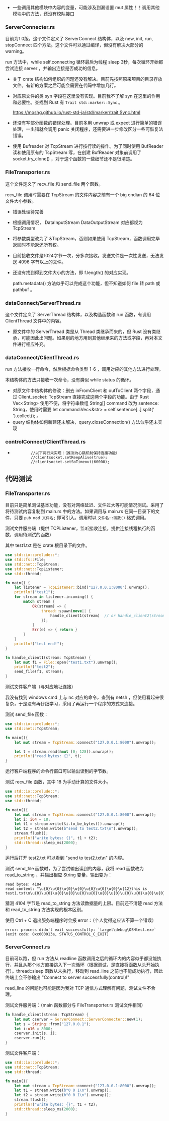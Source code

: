 * 一些调用其他模块中内容的变量，可能涉及到漏设置 mut 属性！！调用其他模块中的方法，还没有校队接口

### ServerConnecter.rs

目前为1.0版。这个文件定义了 ServerConnect 结构体，以及 new, init, run, stopConnect 四个方法。这个文件可以通过编译，但没有解决大部分的 warning。

run 方法中，while self.connecting 循环最后为线程 sleep 3秒，每次循环开始都尝试连接 server ，并输出连接是否成功的信息。

* 关于 crate 结构如何组织的问题还没有解决。目前先按照原来项目的目录存放文件。有新的方案之后可能会需要在代码中增加几行。

* 对应原文件的类 syn 字段在这里没有实现。目前我不了解 syn 在这里的作用和必要性。查找到 Rust 有 `Trait std::marker::Sync` 。

  https://moshg.github.io/rust-std-ja/std/marker/trait.Sync.html

* 还没有写部分函数的错误处理。目前多用 unwrap 或 expect 进行简单的错误处理，一出错就会调用 panic 关闭程序，还需要进一步修改区分一些可恢复法错误。

* 使用 Bufreader 对 TcpStream 进行按行读的操作。为了同时使用 BufReader 读和使用原有的 TcpStream 写，在创建 BufReader 对象前调用了 socket.try_clone() ，对于这个函数的一些细节还不是很清楚。 




### FileTransporter.rs

这个文件定义了 recv_file 和 send_file 两个函数。

recv_file 调用时需要在 TcpStream 的文件内容之前有一个 big endian 的 64 位文件大小参数。

* 错误处理待完善

* 根据调用情况， DataInputStream DataOutputStream 对应都视为 TcpStream

* 将参数类型改为了 &TcpStream，否则如果使用 TcpStream，函数调用完毕返回时不能返还所有权。

* 目前接收文件是1024字节一次，分多次接收。发送文件是一次性发送，无法发送 4096 字节以上的文件。

* 还没有找到得到文件大小的方法，即 f.length() 的对应实现。

  path.metadata() 方法似乎可以完成这个功能，但不知道如何 file 转 path 或 pathbuf 。



### dataConnect/ServerThread.rs

这个文件定义了 ServerThread 结构体，以及构造函数和 run 函数，有调用 ClientThread 文件中的内容。

* 原文件中的 ServerThread 类是从 Thread 类继承而来的，但 Rust 没有类继承，可能因此出问题。如果别的地方用到其他继承来的方法或字段，再对本文件进行相应补充。



### dataConnect/ClientThread.rs

run 方法接收一行命令，然后根据命令类型 1-6 ，调用对应的其他方法进行处理。

本结构体的方法只接收一次命令，没有类似 while status 的循环。

* 对原文件中结构体的修改：删去 inFromClient 和 outToClient 两个字段，通过 Client_socket: TcpStream 直接完成这两个字段的功能。由于 Rust Vec\<String\> 使用不便，将字符串数组 String[] command 改为 sentence: String，使用时需要 let command:Vec<&str> = self.sentence[..].split(' ').collect(); 。
* query 结构体如何新建还未解决，query.closeConnection() 方法似乎还未实现

### controlConnect/ClientThread.rs

* ```
          //以下两行未实现：（推测为心跳机制保持连接功能）
          //clientsocket.setKeepAlive(true);
          //clientsocket.setSoTimeout(60000);
  ```




## 代码测试

### FileTransporter.rs

目前只是简单测试基本功能，没有对网络延迟、文件过大等可能情况测试。采用了将待测试内容复制到 main.rs 中的方法。如果调用与 main.rs 在同一目录下的文件，只要 `pub mod 文件名;` 即可引入。调用时以 `文件名::函数()` 格式调用。

测试文件服务端（提供 TCPListener，监听接收连接，提供连接线程执行的函数，调用待测试的函数）

其中 test1.txt 是在 crate 根目录下的文件。

```rust
use std::io::prelude::*;
use std::fs::File;
use std::net::TcpStream;
use std::net::TcpListener;
use std::thread;

fn main() {
    let listener = TcpListener::bind("127.0.0.1:8000").unwrap();
    println!("test1");
    for stream in listener.incoming() {
        match stream {
            Ok(stream) => {
                thread::spawn(move|| {
                    handle_client1(stream)	// or handle_client2(stream)
                });
            }
            Err(e) => { return }
        }
    }
    println!("test end!");
}

fn handle_client1(stream: TcpStream) {
    let mut f1 = File::open("test1.txt").unwrap();
    println!("test2");
    send_file(f1, stream);
}
```

测试文件客户端（与对应地址连接）

我没有找到 windows cmd 上与 nc 对应的命令，查到有 netsh ，但使用看起来很复杂，于是没有再仔细学习，采用了再运行一个程序的方式来连接。

测试 send_file 函数：

```rust
use std::io::prelude::*;
use std::net::TcpStream;

fn main(){
    let mut stream = TcpStream::connect("127.0.0.1:8000").unwrap();

    let t = stream.read(&mut [0; 128]).unwrap(); 
    println!("read bytes: {}", t);
} 
```

运行客户端程序的命令行窗口可以输出读到的字节数。

测试 recv_file 函数，其中 18 为手动计算的文件大小。

```rust
use std::io::prelude::*;
use std::net::TcpStream;
use std::thread;

fn main(){
    let mut stream = TcpStream::connect("127.0.0.1:8000").unwrap();
    let i: i64 = 18;
    let t1 = stream.write(&i.to_be_bytes()).unwrap(); 
    let t2 = stream.write(b"send to test2.txt\n").unwrap(); 
    stream.flush();
    println!("write bytes: {}", t1 + t2);
    std::thread::sleep_ms(2000);
}  
```

运行后打开 test2.txt 可以看到 "send to test2.txt\n" 的内容。



测试 send_file 函数时，为了尝试输出读到的内容，我将 read 函数改为 read_to_string ，并输出相应 String 变量，输出变为：

```
read bytes: 4104
read content: "\u{0}\u{0}\u{0}\u{0}\u{0}\u{0}\u{0}\u{12}this is test1.txt\n\u{0}\u{0}\u{0}\u{0}\u{0}\u{0}\u{0}\u{0}\u{0}\u{0}\u{0}\u{0}\u{0}\u{0}\u{0}\u{0}\u{0}\u{0}\u{0}\u{0}\u{0}\u{0}\u{0}\u{0}\u{0}\u{0}\u{0}\u{0}\u{0}\u{0}\u{0}\u{0}\u{0}\u{0}\u{0}\u{0}\u{0}\u{0}\u{0}\u{0}\u{0}\u{0}\u{0}\u{0}\u{0}\u{0}\u{0}\u{0}\u{0}\u{0}\u{0}\u{0}\u{0}\u{0}\u{0}\u{0}\u{0}...
```

猜测 4104 字节是 read_to_string 方法读数据量的上限。目前还不清楚 read 方法和 read_to_string 方法实现的根本区别。

使用 Ctrl + C 退出服务端程序时会报 error：（个人觉得这应该不算一个错误）

```
error: process didn't exit successfully: `target\debug\OSHtest.exe` (exit code: 0xc000013a, STATUS_CONTROL_C_EXIT)
```

### ServerConnect.rs

目前可以跑，但 run 方法从 readline 函数调用之后的循环内的内容似乎都没能执行，并且从那个地方直接跳入下一次循环（根据测试，是直接将函数从头开始执行）。thread::sleep 函数从未执行，移动到 read_line 之前也不能成功执行，因此终端上会不停输出 "Connect to server successfully(control)!"

read_line 的问题也可能是因为我对 TCP 通信方式理解有问题，测试文件不合理。

测试文件服务端：（main 函数部分与 FileTransporter.rs 测试文件相同）

```rust
fn handle_client(stream: TcpStream) {
    let mut cserver = ServerConnect::ServerConnecter::new(1);
    let s = String::from("127.0.0.1");
    let i:u16 = 8000;
    cserver.init(s, i);
    cserver.run();
}
```

测试文件客户端：

```rust
use std::io::prelude::*;
use std::net::TcpStream;
use std::thread;

fn main(){
    let mut stream = TcpStream::connect("127.0.0.1:8000").unwrap();
    let t1 = stream.write(b"0 0 1\n").unwrap(); 
    let t2 = stream.write(b"0 0 1\n").unwrap(); 
    stream.flush();
    println!("write bytes: {}", t1 + t2);
    std::thread::sleep_ms(2000);
} 
```

